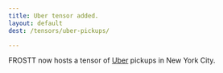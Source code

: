 ```yaml
---
title: Uber tensor added.
layout: default
dest: /tensors/uber-pickups/

---
```


FROSTT now hosts a tensor of [Uber](/tensors/uber-pickups/) pickups in New York
City.

